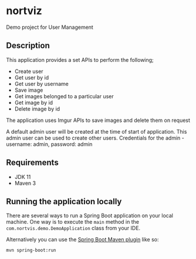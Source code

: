 # nortviz
Demo project for User Management

## Description
This application provides a set APIs to perform the following;
 * Create user
 * Get user by id
 * Get user by username
 * Save image
 * Get images belonged to a particular user
 * Get image by id
 * Delete image by id

 
The application uses Imgur APIs to save images and delete them on request

A default admin user will be created at the time of start of application. This admin user can be used to create other users.
Credentials for the admin - username: admin, password: admin

## Requirements
 * JDK 11
 * Maven 3

## Running the application locally

There are several ways to run a Spring Boot application on your local machine. One way is to execute the `main` method in the `com.nortvis.demo.DemoApplication` class from your IDE.

Alternatively you can use the [Spring Boot Maven plugin](https://docs.spring.io/spring-boot/docs/current/reference/html/build-tool-plugins-maven-plugin.html) like so:

```shell
mvn spring-boot:run
```


